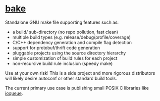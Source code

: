 [bake](bake.mk)
====

Standalone GNU make file supporting features such as:

* a build/ sub-directory (no repo pollution, fast clean)
* multiple build types (e.g. release/debug/profile/coverage)
* C/C++ dependency generation and compile flag detection
* support for protobuf/thrift code generation
* pluggable projects using the source directory hierarchy
* simple customization of build rules for each project
* non-recursive build rule inclusion (speedy make)

Use at your own risk! This is a side project and more rigorous distributors
will likely desire autoconf or other standard build tools.

The current primary use case is publishing small POSIX C libraries like [ioqueue][ioqueue].

[ioqueue]: https://github.com/jfishman/ioqueue
